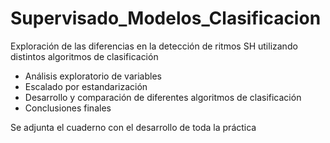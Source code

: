 # Supervisado_Modelos_Clasificacion

Exploración de las diferencias en la detección de ritmos SH utilizando distintos algoritmos de clasificación

- Análisis exploratorio de variables
- Escalado por estandarización
- Desarrollo y comparación de diferentes algoritmos de clasificación
- Conclusiones finales

Se adjunta el cuaderno con el desarrollo de toda la práctica
